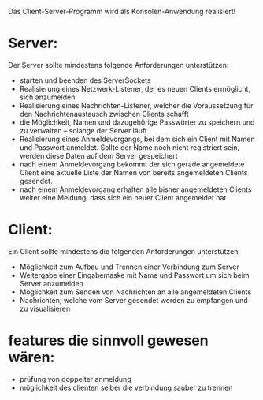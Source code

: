 Das Client-Server-Programm wird als Konsolen-Anwendung realisiert!

# Server:
Der Server sollte mindestens folgende Anforderungen unterstützen:
- starten und beenden des ServerSockets
- Realisierung eines Netzwerk-Listener, der es neuen Clients ermöglicht, sich anzumelden
- Realisierung eines Nachrichten-Listener, welcher die Voraussetzung für den Nachrichtenaustausch zwischen Clients schafft
- die Möglichkeit, Namen und dazugehörige Passwörter zu speichern und zu verwalten – solange der Server läuft
- Realisierung eines Anmeldevorgangs, bei dem sich ein Client mit Namen und Passwort anmeldet. Sollte der Name noch nicht registriert sein, werden diese Daten auf dem Server gespeichert
- nach einem Anmeldevorgang bekommt der sich gerade angemeldete Client eine aktuelle Liste der Namen von bereits angemeldeten Clients gesendet.
- nach einem Anmeldevorgang erhalten alle bisher angemeldeten Clients weiter eine Meldung, dass sich ein neuer Client angemeldet hat
 
# Client:
Ein Client sollte mindestens die folgenden Anforderungen unterstützen:
- Möglichkeit zum Aufbau und Trennen einer Verbindung zum Server 
- Weitergabe einer Eingabemaske mit Name und Passwort um sich beim Server anzumelden
- Möglichkeit zum Senden von Nachrichten an alle angemeldeten Clients 
- Nachrichten, welche vom Server gesendet werden zu empfangen und zu visualisieren

# features die sinnvoll gewesen wären:
- prüfung von doppelter anmeldung
- möglichkeit des clienten selber die verbindung sauber zu trennen